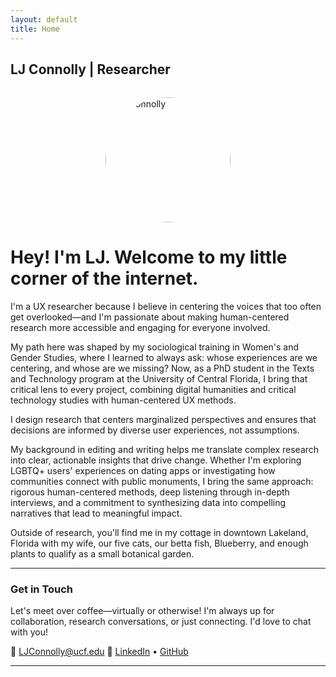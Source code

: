```yaml
---
layout: default
title: Home
---
```


## LJ Connolly | Researcher

<img src="{{ '/assets/prof_pic.jpg' | relative_url }}" alt="LJ Connolly" class="profile-pic" style="display: block; margin: 2rem auto; width: 200px; height: 200px; border-radius: 50%; object-fit: cover;">

# Hey! I'm LJ. Welcome to my little corner of the internet.

I'm a UX researcher because I believe in centering the voices that too often get overlooked—and I'm passionate about making human-centered research more accessible and engaging for everyone involved.

My path here was shaped by my sociological training in Women's and Gender Studies, where I learned to always ask: whose experiences are we centering, and whose are we missing? Now, as a PhD student in the Texts and Technology program at the University of Central Florida, I bring that critical lens to every project, combining digital humanities and critical technology studies with human-centered UX methods.

I design research that centers marginalized perspectives and ensures that decisions are informed by diverse user experiences, not assumptions.

My background in editing and writing helps me translate complex research into clear, actionable insights that drive change. Whether I'm exploring LGBTQ+ users' experiences on dating apps or investigating how communities connect with public monuments, I bring the same approach: rigorous human-centered methods, deep listening through in-depth interviews, and a commitment to synthesizing data into compelling narratives that lead to meaningful impact.

Outside of research, you'll find me in my cottage in downtown Lakeland, Florida with my wife, our five cats, our betta fish, Blueberry, and enough plants to qualify as a small botanical garden.
 
---

### Get in Touch

Let's meet over coffee—virtually or otherwise! I'm always up for collaboration, research conversations, or just connecting. I'd love to chat with you!

📧 [LJConnolly@ucf.edu](mailto:LJConnolly@ucf.edu)
🔗 [LinkedIn](https://www.linkedin.com/in/lj-connolly-81524224b/) • [GitHub](https://github.com/ljconnolly)

---